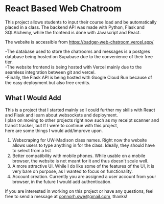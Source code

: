 # React Based Web Chatroom
This project allows students to input their course load and be automatically placed in a class.
The backend API was made with Python, Flask and SQLAlchemy, while the frontend is done with Javascript and React.

The website is accessible from https://badger-web-chatroom.vercel.app/

-The database used to store the chatrooms and messages is a postgres database being hosted on Supabase due to the convenience of their free tier.   
-The website frontend is being hosted with Vercel mainly due to the seamless integration between git and vercel.   
-Finally, the Flask API is being hosted with Google Cloud Run because of the easy deployment but also free credits.   


## What I Would Add   
This is a project that I started mainly so I could further my skills with React and Flask and learn about websockets and deployment.   
I plan on moving to other projects right now such as my receipt scanner and transit tracker, but If I were to continue with this project,   
here are some things I would add/improve upon.   
1. Webscraping for UW-Madison class names. Right now the website allows users to type anything in for the class. Ideally, they should have to select from a list
2. Better compatibility with mobile phones. While usable on a mobile browser, the website is not meant for it and thus doesn't scale well.
3. A more attractive UI. While I do like some of the features of the UI, it is very bare on purpose, as I wanted to focus on functionality.
4. Account creation. Currently you are assigned a user account from your browser, in the future I would add authentication.

If you are interested in working on this project or have any questions, feel free to send a message at connorh.swe@gmail.com, thanks!


